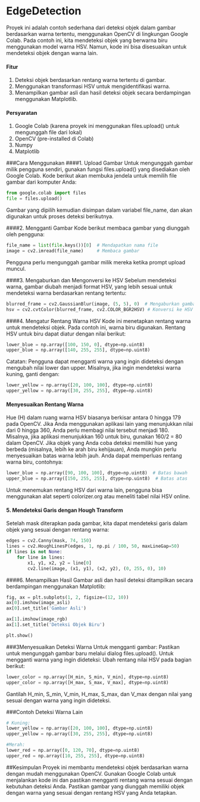 # EdgeDetection

Proyek ini adalah contoh sederhana dari deteksi objek dalam gambar berdasarkan warna tertentu, menggunakan OpenCV di lingkungan Google Colab. Pada contoh ini, kita mendeteksi objek yang berwarna biru menggunakan model warna HSV. Namun, kode ini bisa disesuaikan untuk mendeteksi objek dengan warna lain.

#### Fitur
1. Deteksi objek berdasarkan rentang warna tertentu di gambar.
2. Menggunakan transformasi HSV untuk mengidentifikasi warna.
3. Menampilkan gambar asli dan hasil deteksi objek secara berdampingan menggunakan Matplotlib.

#### Persyaratan
1. Google Colab (karena proyek ini menggunakan files.upload() untuk mengunggah file dari lokal)
2. OpenCV (pre-installed di Colab)
3. Numpy
4. Matplotlib

###Cara Menggunakan
####1. Upload Gambar
Untuk mengunggah gambar milik pengguna sendiri, gunakan fungsi files.upload() yang disediakan oleh Google Colab. Kode berikut akan membuka jendela untuk memilih file gambar dari komputer Anda:

```python
from google.colab import files
file = files.upload()
```
Gambar yang dipilih kemudian disimpan dalam variabel file_name, dan akan digunakan untuk proses deteksi berikutnya.

####2. Mengganti Gambar
Kode berikut membaca gambar yang diunggah oleh pengguna:

```python
file_name = list(file.keys())[0]  # Mendapatkan nama file
image = cv2.imread(file_name)     # Membaca gambar
```
Pengguna perlu mengunggah gambar milik mereka ketika prompt upload muncul.

####3. Mengaburkan dan Mengonversi ke HSV
Sebelum mendeteksi warna, gambar diubah menjadi format HSV, yang lebih sesuai untuk mendeteksi warna berdasarkan rentang tertentu:

```python
blurred_frame = cv2.GaussianBlur(image, (5, 5), 0)  # Mengaburkan gambar
hsv = cv2.cvtColor(blurred_frame, cv2.COLOR_BGR2HSV) # Konversi ke HSV
```

####4. Mengatur Rentang Warna HSV
Kode ini menetapkan rentang warna untuk mendeteksi objek. Pada contoh ini, warna biru digunakan. Rentang HSV untuk biru dapat diatur dengan nilai berikut:

```python
lower_blue = np.array([100, 150, 0], dtype=np.uint8)
upper_blue = np.array([140, 255, 255], dtype=np.uint8)
```
Catatan: Pengguna dapat mengganti warna yang ingin dideteksi dengan mengubah nilai lower dan upper. Misalnya, jika ingin mendeteksi warna kuning, ganti dengan:

```python
lower_yellow = np.array([20, 100, 100], dtype=np.uint8)
upper_yellow = np.array([30, 255, 255], dtype=np.uint8)
```

#### Menyesuaikan Rentang Warna
Hue (H) dalam ruang warna HSV biasanya berkisar antara 0 hingga 179 pada OpenCV. Jika Anda menggunakan aplikasi lain yang menunjukkan nilai dari 0 hingga 360, Anda perlu membagi nilai tersebut menjadi 180. Misalnya, jika aplikasi menunjukkan 160 untuk biru, gunakan 160/2 = 80 dalam OpenCV.
Jika objek yang Anda coba deteksi memiliki hue yang berbeda (misalnya, lebih ke arah biru kehijauan), Anda mungkin perlu menyesuaikan batas warna lebih jauh. Anda dapat memperluas rentang warna biru, contohnya:

```python
lower_blue = np.array([90, 100, 100], dtype=np.uint8)  # Batas bawah
upper_blue = np.array([150, 255, 255], dtype=np.uint8)  # Batas atas
```
Untuk menemukan rentang HSV dari warna lain, pengguna bisa menggunakan alat seperti colorizer.org atau meneliti tabel nilai HSV online.

#### 5. Mendeteksi Garis dengan Hough Transform
Setelah mask diterapkan pada gambar, kita dapat mendeteksi garis dalam objek yang sesuai dengan rentang warna:

```python
edges = cv2.Canny(mask, 74, 150)
lines = cv2.HoughLinesP(edges, 1, np.pi / 100, 50, maxLineGap=50)
if lines is not None:
    for line in lines:
        x1, y1, x2, y2 = line[0]
        cv2.line(image, (x1, y1), (x2, y2), (0, 255, 0), 10)
```

####6. Menampilkan Hasil
Gambar asli dan hasil deteksi ditampilkan secara berdampingan menggunakan Matplotlib:

```python
fig, ax = plt.subplots(1, 2, figsize=(12, 10))
ax[0].imshow(image_asli)
ax[0].set_title('Gambar Asli')

ax[1].imshow(image_rgb)
ax[1].set_title('Deteksi Objek Biru')

plt.show()
```

###3Menyesuaikan Deteksi Warna
Untuk mengganti gambar: Pastikan untuk mengunggah gambar baru melalui dialog files.upload().
Untuk mengganti warna yang ingin dideteksi: Ubah rentang nilai HSV pada bagian berikut:

```python
lower_color = np.array([H_min, S_min, V_min], dtype=np.uint8)
upper_color = np.array([H_max, S_max, V_max], dtype=np.uint8)
```
Gantilah H_min, S_min, V_min, H_max, S_max, dan V_max dengan nilai yang sesuai dengan warna yang ingin dideteksi.

###Contoh Deteksi Warna Lain
```python
# Kuning:
lower_yellow = np.array([20, 100, 100], dtype=np.uint8)
upper_yellow = np.array([30, 255, 255], dtype=np.uint8)

#Merah:
lower_red = np.array([0, 120, 70], dtype=np.uint8)
upper_red = np.array([10, 255, 255], dtype=np.uint8)
```

##Kesimpulan
Proyek ini membantu mendeteksi objek berdasarkan warna dengan mudah menggunakan OpenCV. Gunakan Google Colab untuk menjalankan kode ini dan pastikan mengganti rentang warna sesuai dengan kebutuhan deteksi Anda. Pastikan gambar yang diunggah memiliki objek dengan warna yang sesuai dengan rentang HSV yang Anda tetapkan.

